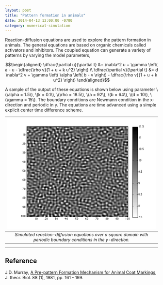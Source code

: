 ```yaml
---
layout: post
title: "Pattern formation in animals"
date: 2014-04-13 12:00:00 -0700
category: numerical-simulation
---
```


Reaction-diffusion equations are used to explore the pattern formation
in animals.  The general equations are based on organic chemicals
called activators and inhibitors.  The coupled equation can generate a
variety of patterns by varying the model parameters,

$$\begin{aligned}
\dfrac{\partial u}{\partial t} &= \nabla^2 u + \gamma \left( a - u - \dfrac{\rho v}{1 + u + k u^2} \right) \\
\dfrac{\partial v}{\partial t} &= d \nabla^2 v + \gamma \left( \alpha \left( b - v \right) - \dfrac{\rho v}{1 + u + k u^2} \right)
\end{aligned}$$

A sample of the output of these equations is shown below using
parameter \\(\alpha = 1.5\\), \\(k = 0.1\\), \\(\rho = 18.5\\), \\(a = 92\\), \\(b =
64\\), \\(d = 10\\), \\(\gamma = 15\\).  The boundary conditions are Newmann
condition in the x-direction and periodic in y.  The equations are
time advanced using a simple explicit center time difference scheme.

| ![](/assets/patf_pery_g15.png) |
|:--:|
| *Simulated reaction-diffusion equations over a square domain with periodic boundary conditions in the y-direction.* |

---
## Reference
J.D. Murray, [A Pre-pattern Formation Mechanism for Animal Coat Markings](https://doi.org/10.1016/0022-5193(81)90334-9), J. theor. Biol. 88 (1), 1981, pp. 161 - 199.
